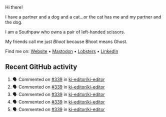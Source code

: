 Hi there!

I have a partner and a dog and a cat...or the cat has me and my partner and the dog.

I am a Southpaw who owns a pair of left-handed scissors.

My friends call me just *Bhoot* because Bhoot means Ghost.

Find me on: [Website](https://bhoot.dev) • [Mastodon](https://functional.cafe/@bhoot) • [Lobsters](https://lobste.rs/~bhoot) • [LinkedIn](https://linkedin.com/in/jbhoot)

## Recent GitHub activity

<!--START_SECTION:activity-->
1. 🗣 Commented on [#339](https://github.com/ki-editor/ki-editor/issues/339#issuecomment-2370296042) in [ki-editor/ki-editor](https://github.com/ki-editor/ki-editor)
2. 🗣 Commented on [#339](https://github.com/ki-editor/ki-editor/issues/339#issuecomment-2367252946) in [ki-editor/ki-editor](https://github.com/ki-editor/ki-editor)
3. 🗣 Commented on [#339](https://github.com/ki-editor/ki-editor/issues/339#issuecomment-2367251091) in [ki-editor/ki-editor](https://github.com/ki-editor/ki-editor)
4. 🗣 Commented on [#339](https://github.com/ki-editor/ki-editor/issues/339#issuecomment-2367210789) in [ki-editor/ki-editor](https://github.com/ki-editor/ki-editor)
5. 🗣 Commented on [#339](https://github.com/ki-editor/ki-editor/issues/339#issuecomment-2367180906) in [ki-editor/ki-editor](https://github.com/ki-editor/ki-editor)
<!--END_SECTION:activity-->

